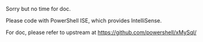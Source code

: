 Sorry but no time for doc.

Please code with PowerShell ISE, which provides IntelliSense.

For doc, please refer to upstream at https://github.com/powershell/xMySql/
